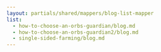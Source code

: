```yaml
---
layout: partials/shared/mappers/blog-list-mapper
list:
  - how-to-choose-an-orbs-guardian/blog.md
  - how-to-choose-an-orbs-guardian2/blog.md
  - single-sided-farming/blog.md
---
```

